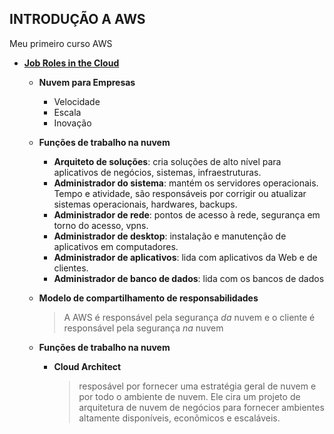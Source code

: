 
## INTRODUÇÃO A AWS

Meu primeiro curso AWS
- [**Job Roles in the Cloud**](https://explore.skillbuilder.aws/learn/course/internal/view/elearning/156/job-roles-in-the-cloud?trk=7625a020-4afb-4990-a453-69f0444e9ca5&sc_channel=el)
  - **Nuvem para Empresas**
    - Velocidade
    - Escala
    - Inovação
    
  - **Funções de trabalho na nuvem**
    - **Arquiteto de soluções**: cria soluções de alto nível para aplicativos de negócios, sistemas, infraestruturas.    
    - **Administrador do sistema**: mantém os servidores operacionais. Tempo e atividade, são responsáveis por corrigir ou atualizar sistemas operacionais, hardwares, backups.
    - **Administrador de rede**: pontos de acesso à rede, segurança em torno do acesso, vpns.
    - **Administrador de desktop**: instalação e manutenção de aplicativos em computadores.
    - **Administrador de aplicativos**: lida com aplicativos da Web e de clientes.
    - **Administrador de banco de dados**: lida com os bancos de dados
    
  - **Modelo de compartilhamento de responsabilidades**
     > A AWS é responsável pela segurança _da_ nuvem e o cliente é responsável pela segurança _na_ nuvem
     
  - **Funções de trabalho na nuvem**
    -  **Cloud Architect**
        > resposável por fornecer uma estratégia geral de nuvem e por todo o ambiente de nuvem. Ele cira um projeto de arquitetura de nuvem de negócios para fornecer ambientes altamente disponíveis, econõmicos e escaláveis. 
     

